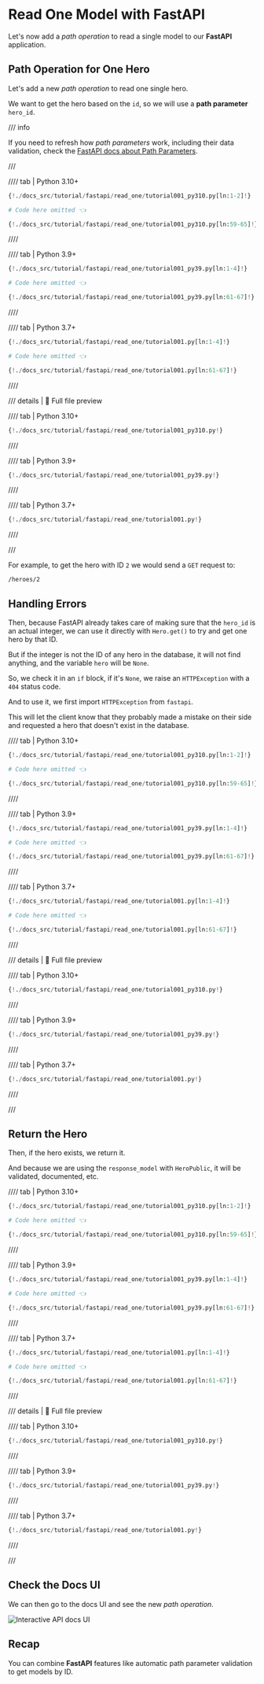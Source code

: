 # Read One Model with FastAPI

Let's now add a *path operation* to read a single model to our **FastAPI** application.

## Path Operation for One Hero

Let's add a new *path operation* to read one single hero.

We want to get the hero based on the `id`, so we will use a **path parameter** `hero_id`.

/// info

If you need to refresh how *path parameters* work, including their data validation, check the <a href="https://readyapi.khulnasoft.com/tutorial/path-params/" class="external-link" target="_blank">FastAPI docs about Path Parameters</a>.

///

//// tab | Python 3.10+

```Python hl_lines="6"
{!./docs_src/tutorial/fastapi/read_one/tutorial001_py310.py[ln:1-2]!}

# Code here omitted 👈

{!./docs_src/tutorial/fastapi/read_one/tutorial001_py310.py[ln:59-65]!}
```

////

//// tab | Python 3.9+

```Python hl_lines="8"
{!./docs_src/tutorial/fastapi/read_one/tutorial001_py39.py[ln:1-4]!}

# Code here omitted 👈

{!./docs_src/tutorial/fastapi/read_one/tutorial001_py39.py[ln:61-67]!}
```

////

//// tab | Python 3.7+

```Python hl_lines="8"
{!./docs_src/tutorial/fastapi/read_one/tutorial001.py[ln:1-4]!}

# Code here omitted 👈

{!./docs_src/tutorial/fastapi/read_one/tutorial001.py[ln:61-67]!}
```

////

/// details | 👀 Full file preview

//// tab | Python 3.10+

```Python
{!./docs_src/tutorial/fastapi/read_one/tutorial001_py310.py!}
```

////

//// tab | Python 3.9+

```Python
{!./docs_src/tutorial/fastapi/read_one/tutorial001_py39.py!}
```

////

//// tab | Python 3.7+

```Python
{!./docs_src/tutorial/fastapi/read_one/tutorial001.py!}
```

////

///

For example, to get the hero with ID `2` we would send a `GET` request to:

```
/heroes/2
```

## Handling Errors

Then, because FastAPI already takes care of making sure that the `hero_id` is an actual integer, we can use it directly with `Hero.get()` to try and get one hero by that ID.

But if the integer is not the ID of any hero in the database, it will not find anything, and the variable `hero` will be `None`.

So, we check it in an `if` block, if it's `None`, we raise an `HTTPException` with a `404` status code.

And to use it, we first import `HTTPException` from `fastapi`.

This will let the client know that they probably made a mistake on their side and requested a hero that doesn't exist in the database.

//// tab | Python 3.10+

```Python hl_lines="1  9-11"
{!./docs_src/tutorial/fastapi/read_one/tutorial001_py310.py[ln:1-2]!}

# Code here omitted 👈

{!./docs_src/tutorial/fastapi/read_one/tutorial001_py310.py[ln:59-65]!}
```

////

//// tab | Python 3.9+

```Python hl_lines="3  11-13"
{!./docs_src/tutorial/fastapi/read_one/tutorial001_py39.py[ln:1-4]!}

# Code here omitted 👈

{!./docs_src/tutorial/fastapi/read_one/tutorial001_py39.py[ln:61-67]!}
```

////

//// tab | Python 3.7+

```Python hl_lines="3  11-13"
{!./docs_src/tutorial/fastapi/read_one/tutorial001.py[ln:1-4]!}

# Code here omitted 👈

{!./docs_src/tutorial/fastapi/read_one/tutorial001.py[ln:61-67]!}
```

////

/// details | 👀 Full file preview

//// tab | Python 3.10+

```Python
{!./docs_src/tutorial/fastapi/read_one/tutorial001_py310.py!}
```

////

//// tab | Python 3.9+

```Python
{!./docs_src/tutorial/fastapi/read_one/tutorial001_py39.py!}
```

////

//// tab | Python 3.7+

```Python
{!./docs_src/tutorial/fastapi/read_one/tutorial001.py!}
```

////

///

## Return the Hero

Then, if the hero exists, we return it.

And because we are using the `response_model` with `HeroPublic`, it will be validated, documented, etc.

//// tab | Python 3.10+

```Python hl_lines="6  12"
{!./docs_src/tutorial/fastapi/read_one/tutorial001_py310.py[ln:1-2]!}

# Code here omitted 👈

{!./docs_src/tutorial/fastapi/read_one/tutorial001_py310.py[ln:59-65]!}
```

////

//// tab | Python 3.9+

```Python hl_lines="8  14"
{!./docs_src/tutorial/fastapi/read_one/tutorial001_py39.py[ln:1-4]!}

# Code here omitted 👈

{!./docs_src/tutorial/fastapi/read_one/tutorial001_py39.py[ln:61-67]!}
```

////

//// tab | Python 3.7+

```Python hl_lines="8  14"
{!./docs_src/tutorial/fastapi/read_one/tutorial001.py[ln:1-4]!}

# Code here omitted 👈

{!./docs_src/tutorial/fastapi/read_one/tutorial001.py[ln:61-67]!}
```

////

/// details | 👀 Full file preview

//// tab | Python 3.10+

```Python
{!./docs_src/tutorial/fastapi/read_one/tutorial001_py310.py!}
```

////

//// tab | Python 3.9+

```Python
{!./docs_src/tutorial/fastapi/read_one/tutorial001_py39.py!}
```

////

//// tab | Python 3.7+

```Python
{!./docs_src/tutorial/fastapi/read_one/tutorial001.py!}
```

////

///

## Check the Docs UI

We can then go to the docs UI and see the new *path operation*.

<img class="shadow" alt="Interactive API docs UI" src="/img/tutorial/fastapi/read-one/image01.png">

## Recap

You can combine **FastAPI** features like automatic path parameter validation to get models by ID.
